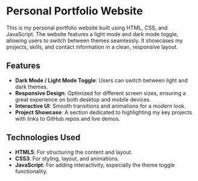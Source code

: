 # Personal Portfolio Website

This is my personal portfolio website built using HTML, CSS, and JavaScript. The website features a light mode and dark mode toggle, allowing users to switch between themes seamlessly. It showcases my projects, skills, and contact information in a clean, responsive layout.

## Features

- **Dark Mode / Light Mode Toggle**: Users can switch between light and dark themes.
- **Responsive Design**: Optimized for different screen sizes, ensuring a great experience on both desktop and mobile devices.
- **Interactive UI**: Smooth transitions and animations for a modern look.
- **Project Showcase**: A section dedicated to highlighting my key projects with links to GitHub repos and live demos.

## Technologies Used

- **HTML5**: For structuring the content and layout.
- **CSS3**: For styling, layout, and animations.
- **JavaScript**: For adding interactivity, especially the theme toggle functionality.
